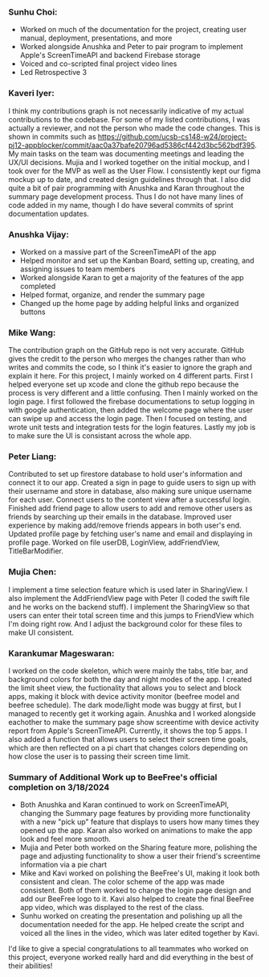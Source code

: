 ### Sunhu Choi: 
- Worked on much of the documentation for the project, creating user manual, deployment, presentations, and more
- Worked alongside Anushka and Peter to pair program to implement Apple's ScreenTimeAPI and backend Firebase storage
- Voiced and co-scripted final project video lines
- Led Retrospective 3

### Kaveri Iyer: 
I think my contributions graph is not necessarily indicative of my actual contributions to the codebase. For some of my listed contributions, I was actually a reviewer, and not the person who made the code changes. This is shown in commits such as https://github.com/ucsb-cs148-w24/project-pj12-appblocker/commit/aac0a37bafe20796ad5386cf442d3bc562bdf395. My main tasks on the team was documenting meetings and leading the UX/UI decisions. Mujia and I worked together on the initial mockup, and I took over for the MVP as well as the User Flow. 
I consistently kept our figma mockup up to date, and created design guidelines through that. I also did quite a bit of pair programming with Anushka and Karan throughout the summary page development process. Thus I do not have many lines of code added in my name, though I do have several commits of sprint documentation updates.

### Anushka Vijay: 
- Worked on a massive part of the ScreenTimeAPI of the app
- Helped monitor and set up the Kanban Board, setting up, creating, and assigning issues to team members
- Worked alongside Karan to get a majority of the features of the app completed
- Helped format, organize, and render the summary page
- Changed up the home page by adding helpful links and organized buttons 

### Mike Wang:
The contribution graph on the GitHub repo is not very accurate. GitHub gives the credit to the person who merges the changes rather than who writes and commits the code, so I think it's easier to ignore the graph and explain it here. For this project, I mainly worked on 4 different parts. First I helped everyone set up xcode and clone the github repo because the process is very different and a little confusing. Then I mainly worked on the login page. I first followed the firebase documentations to setup logging in with google authentication, then added the welcome page where the user can swipe up and access the login page. Then I focused on testing, and wrote unit tests and integration tests for the login features. Lastly my job is to make sure the UI is consistant across the whole app.

### Peter Liang: 
Contributed to set up firestore database to hold user's information and connect it to our app. Created a sign in page to guide users to sign up with their username and store in database, also making sure unique username for each user. Connect users to the content view after a successful login. Finished add friend page to allow users to add and remove other users as friends by searching up their emails in the database. Improved user experience by making add/remove friends appears in both user's end. Updated profile page by fetching user's name and email and displaying in profile page. Worked on file userDB, LoginView, addFriendView, TitleBarModifier.

### Mujia Chen: 
I implement a time selection feature which is used later in SharingView. I also implement the AddFriendView page with Peter (I coded the swift file and he works on the backend stuff). I implement the SharingView so that users can enter their total screen time and this jumps to FriendView which I'm doing right row.
And I adjust the background color for these files to make UI consistent.

### Karankumar Mageswaran:
I worked on the code skeleton, which were mainly the tabs, title bar, and background colors for both the day and night modes of the app. 
I created the limit sheet view, the fuctionality that allows you to select and block apps, making it block with device activity monitor (beefree model and beefree schedule). The dark mode/light mode was buggy at first, but I managed to recently get it working again. Anushka and I worked alongside eachother to make the summary page show screentime with device activity report from Apple's ScreenTimeAPI. Currently, it shows the top 5 apps. I also added a function that allows users to select their screen time goals, which are then reflected on a pi chart that changes colors depending on how close the user is to passing their screen time limit. 

### Summary of Additional Work up to BeeFree's official completion on 3/18/2024
- Both Anushka and Karan continued to work on ScreenTimeAPI, changing the Summary page features by providing more functionality with a new "pick up" feature that displays to users how many times they opened up the app. Karan also worked on animations to make the app look and feel more smooth. 
- Mujia and Peter both worked on the Sharing feature more, polishing the page and adjusting functionality to show a user their friend's screentime information via a pie chart
- Mike and Kavi worked on polishing the BeeFree's UI, making it look both consistent and clean. The color scheme of the app was made consistent. Both of them worked to change the login page design and add our BeeFree logo to it. Kavi also helped to create the final BeeFree app video, which was displayed to the rest of the class.
- Sunhu worked on creating the presentation and polishing up all the documentation needed for the app. He helped create the script and voiced all the lines in the video, which was later edited together by Kavi. 

I'd like to give a special congratulations to all teammates who worked on this project, everyone worked really hard and did everything in the best of their abilities!
